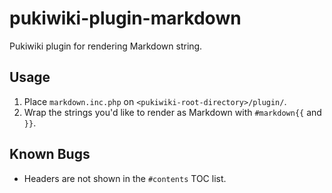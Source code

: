 # pukiwiki-plugin-markdown

Pukiwiki plugin for rendering Markdown string.

## Usage

1. Place `markdown.inc.php` on `<pukiwiki-root-directory>/plugin/`.
1. Wrap the strings you'd like to render as Markdown with `#markdown{{` and `}}`.

## Known Bugs

- Headers are not shown in the `#contents` TOC list.
